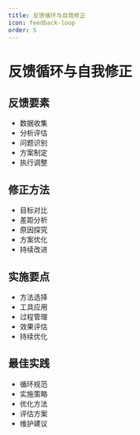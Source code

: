 ```yaml
---
title: 反馈循环与自我修正
icon: feedback-loop
order: 5
---
```


# 反馈循环与自我修正

## 反馈要素
- 数据收集
- 分析评估
- 问题识别
- 方案制定
- 执行调整

## 修正方法
- 目标对比
- 差距分析
- 原因探究
- 方案优化
- 持续改进

## 实施要点
- 方法选择
- 工具应用
- 过程管理
- 效果评估
- 持续优化

## 最佳实践
- 循环规范
- 实施策略
- 优化方法
- 评估方案
- 维护建议
